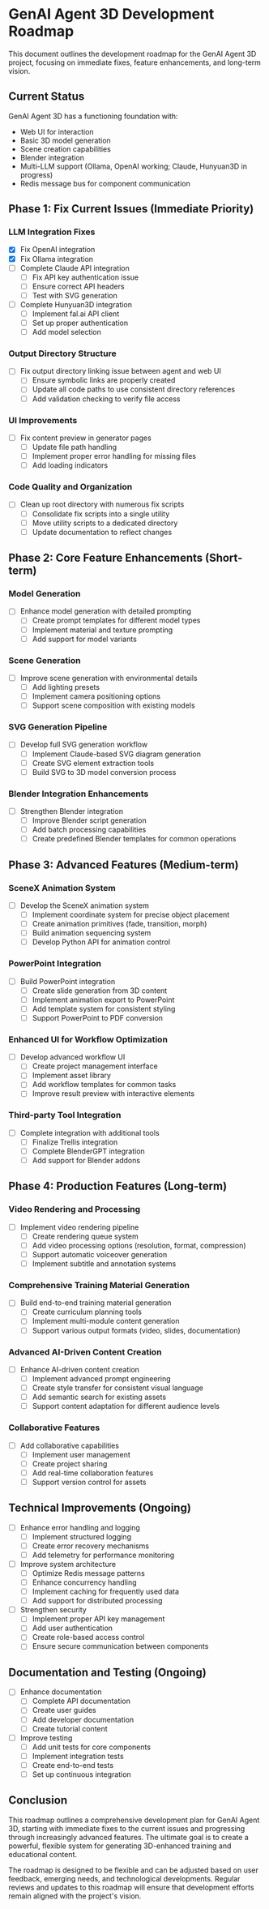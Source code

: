 # GenAI Agent 3D Development Roadmap

This document outlines the development roadmap for the GenAI Agent 3D project, focusing on immediate fixes, feature enhancements, and long-term vision.

## Current Status

GenAI Agent 3D has a functioning foundation with:
- Web UI for interaction
- Basic 3D model generation
- Scene creation capabilities
- Blender integration
- Multi-LLM support (Ollama, OpenAI working; Claude, Hunyuan3D in progress)
- Redis message bus for component communication

## Phase 1: Fix Current Issues (Immediate Priority)

### LLM Integration Fixes

- [x] Fix OpenAI integration
- [x] Fix Ollama integration
- [ ] Complete Claude API integration
  - [ ] Fix API key authentication issue
  - [ ] Ensure correct API headers
  - [ ] Test with SVG generation
- [ ] Complete Hunyuan3D integration
  - [ ] Implement fal.ai API client
  - [ ] Set up proper authentication
  - [ ] Add model selection

### Output Directory Structure

- [ ] Fix output directory linking issue between agent and web UI
  - [ ] Ensure symbolic links are properly created
  - [ ] Update all code paths to use consistent directory references
  - [ ] Add validation checking to verify file access

### UI Improvements

- [ ] Fix content preview in generator pages
  - [ ] Update file path handling
  - [ ] Implement proper error handling for missing files
  - [ ] Add loading indicators

### Code Quality and Organization

- [ ] Clean up root directory with numerous fix scripts
  - [ ] Consolidate fix scripts into a single utility
  - [ ] Move utility scripts to a dedicated directory
  - [ ] Update documentation to reflect changes

## Phase 2: Core Feature Enhancements (Short-term)

### Model Generation

- [ ] Enhance model generation with detailed prompting
  - [ ] Create prompt templates for different model types
  - [ ] Implement material and texture prompting
  - [ ] Add support for model variants

### Scene Generation

- [ ] Improve scene generation with environmental details
  - [ ] Add lighting presets
  - [ ] Implement camera positioning options
  - [ ] Support scene composition with existing models

### SVG Generation Pipeline

- [ ] Develop full SVG generation workflow
  - [ ] Implement Claude-based SVG diagram generation
  - [ ] Create SVG element extraction tools
  - [ ] Build SVG to 3D model conversion process

### Blender Integration Enhancements

- [ ] Strengthen Blender integration
  - [ ] Improve Blender script generation
  - [ ] Add batch processing capabilities
  - [ ] Create predefined Blender templates for common operations

## Phase 3: Advanced Features (Medium-term)

### SceneX Animation System

- [ ] Develop the SceneX animation system
  - [ ] Implement coordinate system for precise object placement
  - [ ] Create animation primitives (fade, transition, morph)
  - [ ] Build animation sequencing system
  - [ ] Develop Python API for animation control

### PowerPoint Integration

- [ ] Build PowerPoint integration
  - [ ] Create slide generation from 3D content
  - [ ] Implement animation export to PowerPoint
  - [ ] Add template system for consistent styling
  - [ ] Support PowerPoint to PDF conversion

### Enhanced UI for Workflow Optimization

- [ ] Develop advanced workflow UI
  - [ ] Create project management interface
  - [ ] Implement asset library
  - [ ] Add workflow templates for common tasks
  - [ ] Improve result preview with interactive elements

### Third-party Tool Integration

- [ ] Complete integration with additional tools
  - [ ] Finalize Trellis integration
  - [ ] Complete BlenderGPT integration
  - [ ] Add support for Blender addons

## Phase 4: Production Features (Long-term)

### Video Rendering and Processing

- [ ] Implement video rendering pipeline
  - [ ] Create rendering queue system
  - [ ] Add video processing options (resolution, format, compression)
  - [ ] Support automatic voiceover generation
  - [ ] Implement subtitle and annotation systems

### Comprehensive Training Material Generation

- [ ] Build end-to-end training material generation
  - [ ] Create curriculum planning tools
  - [ ] Implement multi-module content generation
  - [ ] Support various output formats (video, slides, documentation)

### Advanced AI-Driven Content Creation

- [ ] Enhance AI-driven content creation
  - [ ] Implement advanced prompt engineering
  - [ ] Create style transfer for consistent visual language
  - [ ] Add semantic search for existing assets
  - [ ] Support content adaptation for different audience levels

### Collaborative Features

- [ ] Add collaborative capabilities
  - [ ] Implement user management
  - [ ] Create project sharing
  - [ ] Add real-time collaboration features
  - [ ] Support version control for assets

## Technical Improvements (Ongoing)

- [ ] Enhance error handling and logging
  - [ ] Implement structured logging
  - [ ] Create error recovery mechanisms
  - [ ] Add telemetry for performance monitoring

- [ ] Improve system architecture
  - [ ] Optimize Redis message patterns
  - [ ] Enhance concurrency handling
  - [ ] Implement caching for frequently used data
  - [ ] Add support for distributed processing

- [ ] Strengthen security
  - [ ] Implement proper API key management
  - [ ] Add user authentication
  - [ ] Create role-based access control
  - [ ] Ensure secure communication between components

## Documentation and Testing (Ongoing)

- [ ] Enhance documentation
  - [ ] Complete API documentation
  - [ ] Create user guides
  - [ ] Add developer documentation
  - [ ] Create tutorial content

- [ ] Improve testing
  - [ ] Add unit tests for core components
  - [ ] Implement integration tests
  - [ ] Create end-to-end tests
  - [ ] Set up continuous integration

## Conclusion

This roadmap outlines a comprehensive development plan for GenAI Agent 3D, starting with immediate fixes to the current issues and progressing through increasingly advanced features. The ultimate goal is to create a powerful, flexible system for generating 3D-enhanced training and educational content.

The roadmap is designed to be flexible and can be adjusted based on user feedback, emerging needs, and technological developments. Regular reviews and updates to this roadmap will ensure that development efforts remain aligned with the project's vision.
